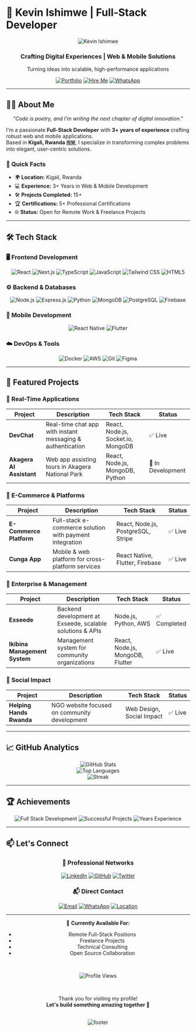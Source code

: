 # 💫 Kevin Ishimwe | Full-Stack Developer

<div align="center">
  <img src="https://capsule-render.vercel.app/api?type=waving&color=0:2BC0E4,100:EAECC6&height=200&section=header&text=Kevin%2520Ishimwe&fontSize=50&fontAlign=50&fontAlignY=40&animation=fadeIn&fontColor=ffffff" alt="Kevin Ishimwe">

  <h3><strong>Crafting Digital Experiences | Web & Mobile Solutions</strong></h3>
  Turning ideas into scalable, high-performance applications

  <br/>

  [![Portfolio](https://img.shields.io/badge/%F0%9F%8C%90_Portfolio-Live_Site-2ea44f?style=for-the-badge&logo=vercel&logoColor=white)](https://your-portfolio-link.com)
  [![Hire Me](https://img.shields.io/badge/%F0%9F%93%A7_Hire_Me-Email_Me-blue?style=for-the-badge&logo=gmail&logoColor=white)](mailto:ishimwekevin2007@gmail.com)
  [![WhatsApp](https://img.shields.io/badge/%F0%9F%92%AC_WhatsApp-Contact_Me-25D366?style=for-the-badge&logo=whatsapp&logoColor=white)](https://wa.me/250729597767)
</div>

---

## 👨‍💻 About Me

<div align="center">

_"Code is poetry, and I'm writing the next chapter of digital innovation."_

</div>

I'm a passionate **Full-Stack Developer** with **3+ years of experience** crafting robust web and mobile applications.  
Based in **Kigali, Rwanda 🇷🇼**, I specialize in transforming complex problems into elegant, user-centric solutions.

### 🎯 Quick Facts
- 🌍 **Location:** Kigali, Rwanda  
- 💻 **Experience:** 3+ Years in Web & Mobile Development  
- 🛠 **Projects Completed:** 15+  
- 🏆 **Certifications:** 5+ Professional Certifications  
- 🌐 **Status:** Open for Remote Work & Freelance Projects  

---

## 🛠️ Tech Stack

### 🖥️ Frontend Development
<div align="center">

![React](https://img.shields.io/badge/React-20232A?style=for-the-badge&logo=react&logoColor=61DAFB)
![Next.js](https://img.shields.io/badge/Next.js-000000?style=for-the-badge&logo=nextdotjs&logoColor=white)
![TypeScript](https://img.shields.io/badge/TypeScript-007ACC?style=for-the-badge&logo=typescript&logoColor=white)
![JavaScript](https://img.shields.io/badge/JavaScript-F7DF1E?style=for-the-badge&logo=javascript&logoColor=black)
![Tailwind CSS](https://img.shields.io/badge/Tailwind_CSS-06B6D4?style=for-the-badge&logo=tailwindcss&logoColor=white)
![HTML5](https://img.shields.io/badge/HTML5-E34F26?style=for-the-badge&logo=html5&logoColor=white)

</div>

### ⚙️ Backend & Databases
<div align="center">

![Node.js](https://img.shields.io/badge/Node.js-339933?style=for-the-badge&logo=nodedotjs&logoColor=white)
![Express.js](https://img.shields.io/badge/Express.js-000000?style=for-the-badge&logo=express&logoColor=white)
![Python](https://img.shields.io/badge/Python-3776AB?style=for-the-badge&logo=python&logoColor=white)
![MongoDB](https://img.shields.io/badge/MongoDB-47A248?style=for-the-badge&logo=mongodb&logoColor=white)
![PostgreSQL](https://img.shields.io/badge/PostgreSQL-4169E1?style=for-the-badge&logo=postgresql&logoColor=white)
![Firebase](https://img.shields.io/badge/Firebase-FFCA28?style=for-the-badge&logo=firebase&logoColor=black)

</div>

### 📱 Mobile Development
<div align="center">

![React Native](https://img.shields.io/badge/React_Native-20232A?style=for-the-badge&logo=react&logoColor=61DAFB)
![Flutter](https://img.shields.io/badge/Flutter-02569B?style=for-the-badge&logo=flutter&logoColor=white)

</div>

### ☁️ DevOps & Tools
<div align="center">

![Docker](https://img.shields.io/badge/Docker-2496ED?style=for-the-badge&logo=docker&logoColor=white)
![AWS](https://img.shields.io/badge/AWS-232F3E?style=for-the-badge&logo=amazonaws&logoColor=white)
![Git](https://img.shields.io/badge/Git-F05032?style=for-the-badge&logo=git&logoColor=white)
![Figma](https://img.shields.io/badge/Figma-F24E1E?style=for-the-badge&logo=figma&logoColor=white)

</div>

---

## 💼 Featured Projects

### 🚀 Real-Time Applications
| Project | Description | Tech Stack | Status |
|---------|-------------|------------|--------|
| **DevChat** | Real-time chat app with instant messaging & authentication | React, Node.js, Socket.io, MongoDB | ✅ Live |
| **Akagera AI Assistant** | Web app assisting tours in Akagera National Park | React, Node.js, MongoDB, Python | 🔄 In Development |

### 🛒 E-Commerce & Platforms
| Project | Description | Tech Stack | Status |
|---------|-------------|------------|--------|
| **E-Commerce Platform** | Full-stack e-commerce solution with payment integration | React, Node.js, PostgreSQL, Stripe | ✅ Live |
| **Cunga App** | Mobile & web platform for cross-platform services | React Native, Flutter, Firebase | ✅ Live |

### 🏢 Enterprise & Management
| Project | Description | Tech Stack | Status |
|---------|-------------|------------|--------|
| **Exseede** | Backend development at Exseede, scalable solutions & APIs | Node.js, Python, AWS | ✅ Completed |
| **Ikibina Management System** | Management system for community organizations | React, Node.js, MongoDB, Flutter | ✅ Live |

### 🤝 Social Impact
| Project | Description | Tech Stack | Status |
|---------|-------------|------------|--------|
| **Helping Hands Rwanda** | NGO website focused on community development | Web Design, Social Impact | ✅ Live |

---

## 📈 GitHub Analytics
<div align="center">

![GitHub Stats](https://github-readme-stats.vercel.app/api?username=Ishimwe-Kevin&show_icons=true&theme=radical&hide_border=true&include_all_commits=true)  
![Top Languages](https://github-readme-stats.vercel.app/api/top-langs/?username=Ishimwe-Kevin&layout=compact&theme=radical&hide_border=true)  
![Streak](https://streak-stats.demolab.com/?user=Ishimwe-Kevin&theme=radical&hide_border=true)

</div>

---

## 🏆 Achievements
<div align="center">

![Full Stack Development](https://img.shields.io/badge/Full_Stack_Development-5_Certifications-blue?style=for-the-badge&logo=certificate)
![Successful Projects](https://img.shields.io/badge/Successful_Projects-15+-green?style=for-the-badge&logo=rocket)
![Years Experience](https://img.shields.io/badge/Years_Experience-3+-orange?style=for-the-badge&logo=calendar)

</div>

---

## 📫 Let's Connect
<div align="center">

### 💼 Professional Networks  
[![LinkedIn](https://img.shields.io/badge/LinkedIn-0A66C2?style=for-the-badge&logo=linkedin&logoColor=white)](https://www.linkedin.com/in/kevin-ishimwe)
[![GitHub](https://img.shields.io/badge/GitHub-181717?style=for-the-badge&logo=github&logoColor=white)](https://github.com/Ishimwe-Kevin)
[![Twitter](https://img.shields.io/badge/Twitter-1DA1F2?style=for-the-badge&logo=twitter&logoColor=white)](https://twitter.com/ishimwekevin287)

### 📬 Direct Contact  
[![Email](https://img.shields.io/badge/Email-D14836?style=for-the-badge&logo=gmail&logoColor=white)](mailto:ishimwekevin2007@gmail.com)
[![WhatsApp](https://img.shields.io/badge/WhatsApp-25D366?style=for-the-badge&logo=whatsapp&logoColor=white)](https://wa.me/250729597767)
[![Location](https://img.shields.io/badge/Location-Kigali,_Rwanda-red?style=for-the-badge&logo=map-marker&logoColor=white)](https://www.google.com/maps/place/Kigali)

</div>

---

<div align="center">

🎯 **Currently Available For:**  
- Remote Full-Stack Positions  
- Freelance Projects  
- Technical Consulting  
- Open Source Collaboration  

<br/>

![Profile Views](https://komarev.com/ghpvc/?username=Ishimwe-Kevin&color=blueviolet&style=for-the-badge)

<br/>

Thank you for visiting my profile!  
**Let's build something amazing together 🚀**

<br/>

<img src="https://capsule-render.vercel.app/api?type=waving&color=0:2BC0E4,100:EAECC6&height=100&section=footer&animation=fadeIn" alt="footer">
</div>
